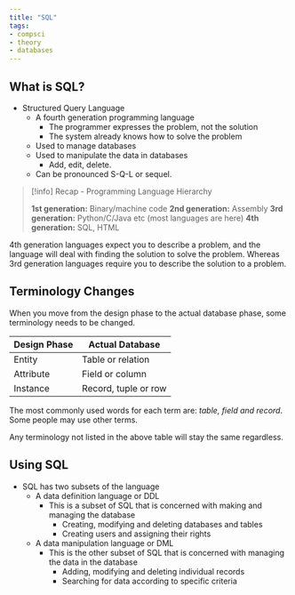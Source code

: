 ```yaml
---
title: "SQL"
tags:
- compsci
- theory
- databases
---
```


## What is SQL?

- Structured Query Language
	- A fourth generation programming language
		- The programmer expresses the problem, not the solution
		- The system already knows how to solve the problem
	- Used to manage databases
	- Used to manipulate the data in databases
		- Add, edit, delete.
	- Can be pronounced S-Q-L or sequel.

> [!info] Recap - Programming Language Hierarchy
>
> **1st generation:** Binary/machine code
> **2nd generation:** Assembly
> **3rd generation:** Python/C/Java etc (most languages are here)
> **4th generation:** SQL, HTML

4th generation languages expect you to describe a problem, and the language will deal with finding the solution to solve the problem. Whereas 3rd generation languages require you to describe the solution to a problem.

## Terminology Changes

When you move from the design phase to the actual database phase, some terminology needs to be changed.

| Design Phase | Actual Database      |
|--------------|----------------------|
| Entity       | Table or relation    |
| Attribute    | Field or column      |
| Instance     | Record, tuple or row |

The most commonly used words for each term are: *table, field and record*. Some people may use other terms.

Any terminology not listed in the above table will stay the same regardless.

## Using SQL

- SQL has two subsets of the language
	- A data definition language or DDL
		- This is a subset of SQL that is concerned with making and managing the database
			- Creating, modifying and deleting databases and tables
			- Creating users and assigning their rights
	- A data manipulation language or DML
		- This is the other subset of SQL that is concerned with managing the data in the database
			- Adding, modifying and deleting individual records
			- Searching for data according to specific criteria







